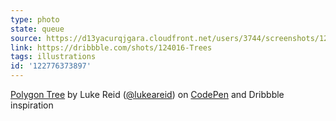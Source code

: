 ```yaml
---
type: photo
state: queue
source: https://d13yacurqjgara.cloudfront.net/users/3744/screenshots/124016/shot_1299271058.jpg
link: https://dribbble.com/shots/124016-Trees
tags: illustrations
id: '122776373897'
---
```

<p data-height="332" data-theme-id="51" data-slug-hash="BNJddO" data-default-tab="result" data-user="lukeandrewreid" class='codepen'><a href='http://codepen.io/lukeandrewreid/pen/BNJddO/'>Polygon Tree</a> by Luke Reid (<a href='http://codepen.io/lukeandrewreid'>@lukeareid</a>) on <a href='http://codepen.io'>CodePen</a> and Dribbble inspiration</p>
